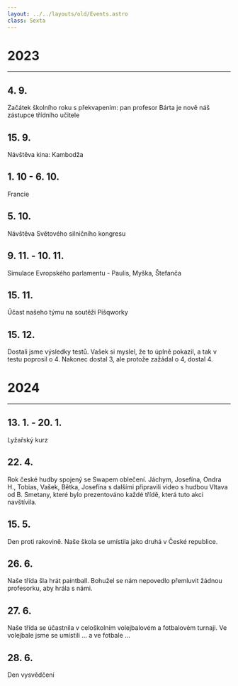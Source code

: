 ```yaml
---
layout: ../../layouts/old/Events.astro
class: Sexta
---
```

# 2023
---
## 4. 9.
Začátek školního roku s překvapením: pan profesor Bárta je nově náš zástupce třídního učitele

## 15. 9.
Návštěva kina: Kambodža

## 1. 10 - 6. 10.
Francie

## 5. 10.
Návštěva Světového silničního kongresu

## 9. 11. - 10. 11.
Simulace Evropského parlamentu - Paulis, Myška, Štefanča

## 15. 11.
Účast našeho týmu na soutěži Pišqworky

## 15. 12.
Dostali jsme výsledky testů. Vašek si myslel, že to úplně pokazil, a tak v testu poprosil o 4. Nakonec dostal 3, ale protože zažádal o 4, dostal 4.

# 2024
---
## 13. 1. - 20. 1.
Lyžařský kurz

## 22. 4.
Rok české hudby spojený se Swapem oblečení. Jáchym, Josefína, Ondra H., Tobias, Vašek, Bětka, Josefína s dalšími připravili video s hudbou Vltava od B. Smetany, které bylo prezentováno každé třídě, která tuto akci navštívila.

## 15. 5.
Den proti rakovině. Naše škola se umístila jako druhá v České republice.

## 26. 6.
Naše třída šla hrát paintball. Bohužel se nám nepovedlo přemluvit žádnou profesorku, aby hrála s námi.

## 27. 6.
Naše třída se účastnila v celoškolním volejbalovém a fotbalovém turnaji. Ve volejbale jsme se umístili ... a ve fotbale ...

## 28. 6.
Den vysvědčení
